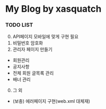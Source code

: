 # My Blog by xasquatch

### TODO LIST
0. API페이지 모바일에 맞게 구현 필요   
0. 비밀번호 암호화   
0. 관리자 페이지 만들기
- 회원관리
- 공지사항
- 전체 회원 글목록 관리
- 배너 관리
0. 그 외
- (보충) 에러페이지 구현(web.xml 대체재)